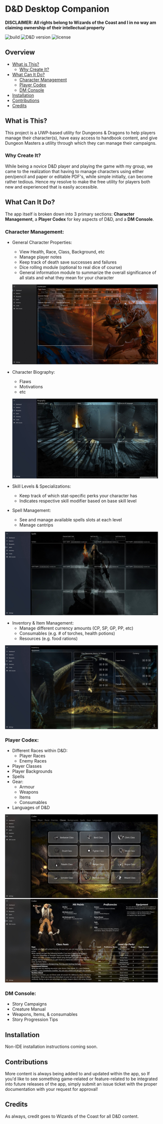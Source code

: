 # D&D Desktop Companion
**DISCLAIMER: All rights belong to Wizards of the Coast and I in no way am claiming ownership of their intellectual property**

![build](https://img.shields.io/badge/build-passing-brightgreen.svg)
![D&D version](https://img.shields.io/badge/D%26D%20desktop%20version-v1.0-blue.svg)
![license](https://img.shields.io/badge/license-MIT-green.svg)
## Overview
- [What is This?](#what-is-this)
  * [Why Create It?](#why-create-it)
- [What Can It Do?](#what-can-it-do)
  * [Character Management](#character-management)
  * [Player Codex](#player-codex)
  * [DM Console](#dm-console)
- [Installation](#installation)
- [Contributions](#contributions)
- [Credits](#credits)
## What is This?
This project is a UWP-based utility for Dungeons & Dragons to help players manage their character(s), have easy access to handbook content, and give Dungeon Masters a utility through which they can manage their campaigns.
### Why Create It?
While being a novice D&D player and playing the game with my group, we came to the realization that having to manage characters using either pen/pencil and paper or editable PDF's, while simple initially, can become rather tedious. Hence my resolve to make the free utility for players both new and experienced that is easily accessible.
## What Can It Do?
The app itself is broken down into 3 primary sections: **Character Management**, a **Player Codex** for key aspects of D&D, and a **DM Console**.
### Character Management:
- General Character Properties:
  + View Health, Race, Class, Background, etc
  + Manage player notes
  + Keep track of death save successes and failures
  + Dice rolling module (optional to real dice of course)
  + General information module to summarize the overall significance of all stats and what they mean for your character
  
  ![dashboard](imgs/dashboard.JPG)
  
- Character Biography:
  + Flaws
  + Motivations
  + etc
  
  ![biography](imgs/biography.JPG)
  
- Skill Levels & Specializations:
  + Keep track of which stat-specific perks your character has
  + Indicates respective skill modifier based on base skill level

- Spell Management:
  + See and manage available spells slots at each level
  + Manage cantrips

![spells](imgs/spells.JPG)

- Inventory & Item Management:
  + Manage different currency amounts (CP, SP, GP, PP, etc)
  + Consumables (e.g. # of torches, health potions)
  + Resources (e.g. food rations)
 
![inventory](imgs/inventory.JPG)


### Player Codex:
- Different Races within D&D:
  + Player Races
  + Enemy Races
- Player Classes
- Player Backgrounds
- Spells
- Gear:
  + Armour
  + Weapons
  + Items
  + Consumables
- Languages of D&D

![codex](imgs/codex.JPG)
![codex-barbarian](imgs/barbarian-codex.JPG)

### DM Console:
- Story Campaigns
- Creature Manual
- Weapons, Items, & consumables
- Story Progression Tips
## Installation
Non-IDE installation instructions coming soon.
## Contributions
More content is always being added to and updated within the app, so If you'd like to see something game-related or feature-related to be integrated into future releases of the app, simply submit an issue ticket with the proper documentation with your request for approval!
## Credits
As always, credit goes to Wizards of the Coast for all D&D content.
